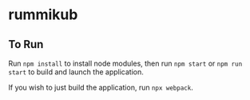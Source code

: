 # rummikub

## To Run

Run `npm install` to install node modules, then run `npm start` or `npm run start` to build and launch the application.

If you wish to just build the application, run `npx webpack`.
